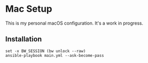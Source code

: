 # Mac Setup

This is my personal macOS configuration. It's a work in progress.

## Installation

```shell
set -x BW_SESSION (bw unlock --raw)
ansible-playbook main.yml --ask-become-pass
```
